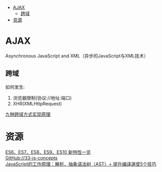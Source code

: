 <!-- TOC -->

- [AJAX](#ajax)
    - [跨域](#跨域)
- [资源](#资源)

<!-- /TOC -->

# AJAX

Asynchronous JavaScript and XML（异步的JavaScript与XML技术）

## 跨域

如何发生:
1. 浏览器限制(协议://地址:端口)
2. XHR(XMLHttpRequest)

[九种跨域方式实现原理](https://mp.weixin.qq.com/s/HxJI0q_5_nqf-tKX2pz1FQ)

# 资源

[ES6、ES7、ES8、ES9、ES10 新特性一览](https://mp.weixin.qq.com/s/PwK5xdiRvb7hK8sYSjV2JA)<br>
[GitHub://33-js-concepts](https://github.com/stephentian/33-js-concepts)<br>
[JavaScript的工作原理：解析、抽象语法树（AST）+ 提升编译速度5个技巧](https://www.cnblogs.com/fundebug/p/how-does-javascript-compile.html)<br>